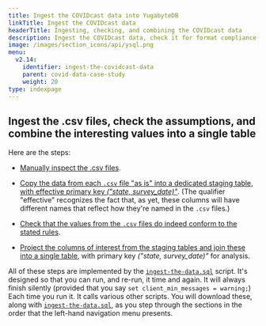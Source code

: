 ```yaml
---
title: Ingest the COVIDcast data into YugabyteDB
linkTitle: Ingest the COVIDcast data
headerTitle: Ingesting, checking, and combining the COVIDcast data
description: Ingest the COVIDcast data, check it for format compliance, and to combine it all into the single "covidcast_fb_survey_results" table
image: /images/section_icons/api/ysql.png
menu:
  v2.14:
    identifier: ingest-the-covidcast-data
    parent: covid-data-case-study
    weight: 20
type: indexpage
---
```


##  Ingest the .csv files, check the assumptions, and combine the interesting values into a single table

Here are the steps:

- [Manually inspect the .csv files](./inspect-the-csv-files).

- [Copy the data from each `.csv` file  "as is" into a dedicated staging table, with effective primary key _("state, survey_date)"_](./stage-the-csv-files). (The qualifier "effective" recognizes the fact that, as yet, these columns will have different names that reflect how they're named in the `.csv` files.)

- [Check that the values from the `.csv` files do indeed conform to the stated rules](./check-data-conforms-to-the-rules).

- [Project the columns of interest from the staging tables and join these into a single table](./join-the-staged-data/), with primary key _("state, survey_date)"_ for analysis.

All of these steps are implemented by the [`ingest-the-data.sql`](./ingest-scripts/ingest-the-data-sql/) script. It's designed so that you can run, and re-run, it time and again. It will always finish silently (provided that you say `set client_min_messages = warning;`) Each time you run it. It calls various other scripts. You will download these, along with [`ingest-the-data.sql`](./ingest-scripts/ingest-the-data-sql/), as you step through the sections in the order that the left-hand navigation menu presents.
